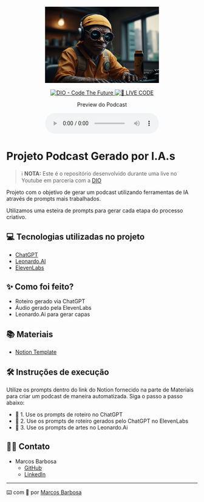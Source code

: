 <p align="center">
  <img src="./assets/cover.jpg" width="300">
</p>

<p align="center">
  <a href="https://dio.me/">
    <img src="https://img.shields.io/badge/DIO-Code_The_Future-28DA77?logo=youtube" alt="DIO - Code The Future">
  </a>
  <a href="https://dio.me/">
    <img src="https://img.shields.io/badge/🔴_LIVE_CODE-FF5E72" alt="🔴 LIVE CODE">
  </a>
</p>

<p align="center">
  Preview do Podcast
</p>

<div align="center">
  <audio src="output/podcast_editado.MP3" controls title="Podcast editado"></audio>
</div>

# Projeto Podcast Gerado por I.A.s

> ℹ️ **NOTA:** Este é o repositório desenvolvido durante uma live no Youtube em parceria com a [DIO](https://dio.me)

Projeto com o objetivo de gerar um podcast utilizando ferramentas de IA através de prompts mais trabalhados.

Utilizamos uma esteira de prompts para gerar cada etapa do processo criativo.

## 💻 Tecnologias utilizadas no projeto

- [ChatGPT](https://chat.openai.com/) 
- [Leonardo.AI](https://app.leonardo.ai/ai-generations)
- [ElevenLabs](https://beta.elevenlabs.io/)

## ✨ Como foi feito?

- Roteiro gerado via ChatGPT
- Áudio gerado pela ElevenLabs
- Leonardo.Ai para gerar capas

## 📚 Materiais

- [Notion Template](https://www.notion.so/PAS-Podcast-AI-Studio-2134944ef15249f2883187b2df26fd37)

## 🛠️ Instruções de execução

Utilize os prompts dentro do link do Notion fornecido na parte de Materiais para criar um podcast de maneira automatizada. Siga o passo a passo abaixo:

- 🤖 1. Use os prompts de roteiro no ChatGPT
- 🤖 2. Use os prompts de roteiro gerados pelo ChatGPT no ElevenLabs
- 🤖 3. Use os prompts de artes no Leonardo.Ai

## 👨‍💻 Contato

- Marcos Barbosa
  - [GitHub](https://github.com/marcsalexandrborges/prompts-for-podcast-generate-by-ia)
  - [LinkedIn](https://www.linkedin.com/in/marcos-barbosa-0a95b346/)
  

---

⌨️ com 💜 por [Marcos Barbosa](https://github.com/marcsalexandrborges/prompts-for-podcast-generate-by-ia)
